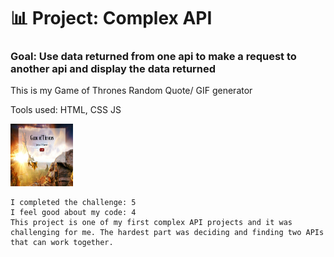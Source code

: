 # 📊 Project: Complex API

### Goal: Use data returned from one api to make a request to another api and display the data returned

This is my Game of Thrones Random Quote/ GIF generator

Tools used: HTML, CSS JS


<img src="/img/screenshot.PNG" alt="GameOfThrones" style="height: 100px; width:100px;"/>

```
I completed the challenge: 5
I feel good about my code: 4
This project is one of my first complex API projects and it was challenging for me. The hardest part was deciding and finding two APIs that can work together.
```
